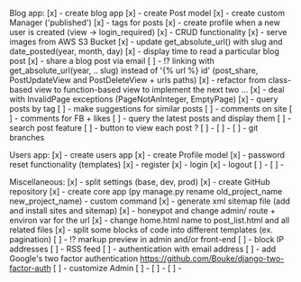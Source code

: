 Blog app:
[x] - create blog app
[x] - create Post model
[x] - create custom Manager ('published')
[x] - tags for posts
[x] - create profile when a new user is created (view -> login_required)
[x] - CRUD functionality
[x] - serve images from AWS S3 Bucket
[x] - update get_absolute_url() with slug and date_posted(year, month, day)
[x] - display time to read a particular blog post
[x] - share a blog post via email
[ ] - !? linking with get_absolute_url(year, .. slug) instead of '{% url %} id' (post_share, PostUpdateView and PostDeleteView + urls paths)
[x] - refactor from class-based view to function-based view to implement the next two ...
[x] - deal with InvalidPage exceptions (PageNotAnInteger, EmptyPage)
[x] - query posts by tag
[ ] - make suggestions for similar posts
[ ] - comments on site
[ ] - comments for FB + likes
[ ] - query the latest posts and display them
[ ] - search post feature
[ ] - button to view each post ?
[ ] -
[ ] -
[ ] - git branches 


Users app:
[x] - create users app
[x] - create Profile model
[x] - password reset functionality (templates)
[x] - register
[x] - login
[x] - logout
[ ] -
[ ] -


Miscellaneous:
[x] - split settings (base, dev, prod)
[x] - create GitHub repository
[x] - create core app (py manage.py rename old_project_name new_project_name) - custom command
[x] - generate xml sitemap file (add and install sites and sitemap)
[x] - honeypot and change admin/ route + environ var for the url
[x] - change home.html name to post_list.html and all related files
[x] - split some blocks of code into different templates (ex. pagination)
[ ] - !? markup preview in admin and/or front-end
[ ] - block IP addresses
[ ] - RSS feed
[ ] - authentication with email address
[ ] - add Google's two factor authentication https://github.com/Bouke/django-two-factor-auth
[ ] - customize Admin
[ ] -
[ ] -
[ ] -
